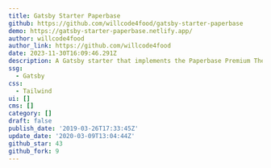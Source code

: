 ```yaml
---
title: Gatsby Starter Paperbase
github: https://github.com/willcode4food/gatsby-starter-paperbase
demo: https://gatsby-starter-paperbase.netlify.app/
author: willcode4food
author_link: https://github.com/willcode4food
date: 2023-11-30T16:09:46.291Z
description: A Gatsby starter that implements the Paperbase Premium Theme from Material UI
ssg:
  - Gatsby
css:
  - Tailwind
ui: []
cms: []
category: []
draft: false
publish_date: '2019-03-26T17:33:45Z'
update_date: '2020-03-09T13:04:44Z'
github_star: 43
github_fork: 9
---
```

